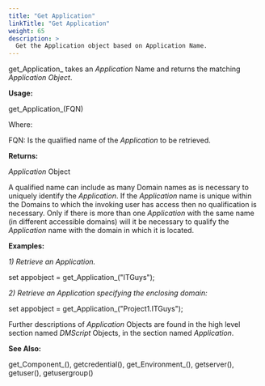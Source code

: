 ```yaml
---
title: "Get Application"
linkTitle: "Get Application"
weight: 65
description: >
  Get the Application object based on Application Name.
---
```


get_Application_ takes an _Application_ Name and returns the matching _Application Object_.

**Usage:**

get_Application_(FQN)

Where:

FQN: Is the qualified name of the _Application_ to be retrieved.

**Returns:**

_Application_ Object

A qualified name can include as many Domain names as is necessary to uniquely identify the _Application_. If the _Application_ name is unique within the Domains to which the invoking user has access then no qualification is necessary. Only if there is more than one _Application_ with the same name (in different accessible domains) will it be necessary to qualify the _Application_ name with the domain in which it is located.

**Examples:**

_1) Retrieve an Application._

set appobject = get_Application_("ITGuys");

_2) Retrieve an Application specifying the enclosing domain:_

set appobject = get_Application_("Project1.ITGuys");

Further descriptions of _Application_ Objects are found in the high level section named _DMScript_ Objects, in the section named _Application_.

**See Also:**

get_Component_(), getcredential(), get_Environment_(), getserver(), getuser(), getusergroup()
